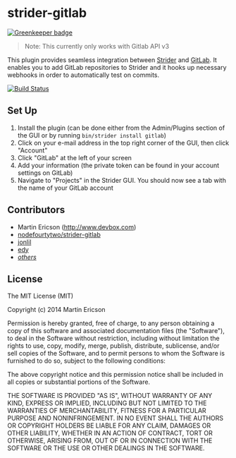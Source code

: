 # strider-gitlab

[![Greenkeeper badge](https://badges.greenkeeper.io/Strider-CD/strider-gitlab.svg)](https://greenkeeper.io/)

> Note: This currently only works with Gitlab API v3

This plugin provides seamless integration between [Strider](https://github.com/Strider-CD/strider) and [GitLab](https://github.com/gitlabhq/gitlabhq). It enables you to add GitLab repositories to Strider and it hooks up necessary webhooks in order to automatically test on commits.

[![Build Status](https://travis-ci.org/Strider-CD/strider-gitlab.svg)](https://travis-ci.org/Strider-CD/strider-gitlab)

## Set Up
1. Install the plugin (can be done either from the Admin/Plugins section of the GUI or by running `bin/strider install gitlab`)
2. Click on your e-mail address in the top right corner of the GUI, then click "Account"
3. Click "GitLab" at the left of your screen
4. Add your information (the private token can be found in your account settings on GitLab)
5. Navigate to "Projects" in the Strider GUI. You should now see a tab with the name of your GitLab account

## Contributors
  * Martin Ericson (http://www.devbox.com)
  * [nodefourtytwo/strider-gitlab](https://github.com/nodefourtytwo/strider-gitlab)
  * [jonlil](https://github.com/jonlil)
  * [edy](https://github.com/edy)
  * [*others*](https://github.com/Strider-CD/strider-gitlab/graphs/contributors)

## License
The MIT License (MIT)

Copyright (c) 2014 Martin Ericson

Permission is hereby granted, free of charge, to any person obtaining a copy
of this software and associated documentation files (the "Software"), to deal
in the Software without restriction, including without limitation the rights
to use, copy, modify, merge, publish, distribute, sublicense, and/or sell
copies of the Software, and to permit persons to whom the Software is
furnished to do so, subject to the following conditions:

The above copyright notice and this permission notice shall be included in all
copies or substantial portions of the Software.

THE SOFTWARE IS PROVIDED "AS IS", WITHOUT WARRANTY OF ANY KIND, EXPRESS OR
IMPLIED, INCLUDING BUT NOT LIMITED TO THE WARRANTIES OF MERCHANTABILITY,
FITNESS FOR A PARTICULAR PURPOSE AND NONINFRINGEMENT. IN NO EVENT SHALL THE
AUTHORS OR COPYRIGHT HOLDERS BE LIABLE FOR ANY CLAIM, DAMAGES OR OTHER
LIABILITY, WHETHER IN AN ACTION OF CONTRACT, TORT OR OTHERWISE, ARISING FROM,
OUT OF OR IN CONNECTION WITH THE SOFTWARE OR THE USE OR OTHER DEALINGS IN THE
SOFTWARE.
